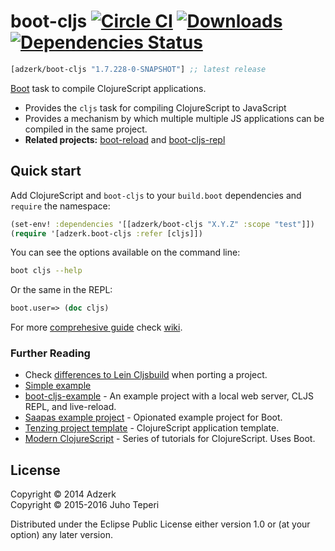 # boot-cljs [![Circle CI](https://circleci.com/gh/adzerk-oss/boot-cljs.svg?style=shield)](https://circleci.com/gh/adzerk-oss/boot-cljs) [![Downloads](https://jarkeeper.com/adzerk/boot-cljs/downloads.svg)](https://jarkeeper.com/adzerk/boot-cljs) [![Dependencies Status](https://jarkeeper.com/adzerk/boot-cljs/status.svg)](https://jarkeeper.com/adzerk/boot-cljs)

[](dependency)
```clojure
[adzerk/boot-cljs "1.7.228-0-SNAPSHOT"] ;; latest release
```
[](/dependency)

[Boot](http://boot-clj.com/) task to compile ClojureScript applications.

* Provides the `cljs` task for compiling ClojureScript to JavaScript
* Provides a mechanism by which multiple multiple JS applications can be
  compiled in the same project.
* **Related projects:** [boot-reload](https://github.com/adzerk-oss/boot-reload) and [boot-cljs-repl](https://github.com/adzerk-oss/boot-cljs-repl)

## Quick start

Add ClojureScript and `boot-cljs` to your `build.boot` dependencies and `require` the namespace:

```clj
(set-env! :dependencies '[[adzerk/boot-cljs "X.Y.Z" :scope "test"]])
(require '[adzerk.boot-cljs :refer [cljs]])
```

You can see the options available on the command line:

```bash
boot cljs --help
```

Or the same in the REPL:

```clj
boot.user=> (doc cljs)
```

For more [comprehesive guide](https://github.com/adzerk-oss/boot-cljs/wiki/Usage) check [wiki](https://github.com/adzerk-oss/boot-cljs/wiki).

### Further Reading

- Check [differences to Lein Cljsbuild](https://github.com/adzerk-oss/boot-cljs/wiki/Differences-to-Lein-cljsbuild)
when porting a project.
- [Simple example](https://github.com/adzerk-oss/boot-cljs/wiki/Example)
- [boot-cljs-example](https://github.com/adzerk/boot-cljs-example) - An example project with a local web server, CLJS REPL, and live-reload.
- [Saapas example project](https://github.com/Deraen/saapas) - Opionated example project for Boot.
- [Tenzing project template](https://github.com/martinklepsch/tenzing) - ClojureScript application template.
- [Modern ClojureScript](https://github.com/magomimmo/modern-cljs) - Series of tutorials for ClojureScript. Uses Boot.


## License

Copyright © 2014 Adzerk<br>
Copyright © 2015-2016 Juho Teperi

Distributed under the Eclipse Public License either version 1.0 or (at
your option) any later version.
